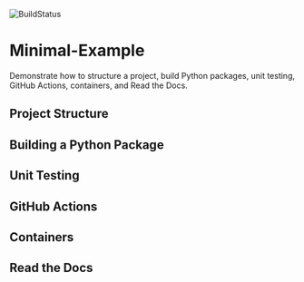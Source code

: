 ![BuildStatus](https://github.com/bmi203-2023/Minimal-Example/actions/workflows/main.yml/badge.svg?event=push)
# Minimal-Example
Demonstrate how to structure a project, build Python packages, unit testing, GitHub Actions, containers, and Read the Docs.


## Project Structure

## Building a Python Package

## Unit Testing

## GitHub Actions

## Containers

## Read the Docs